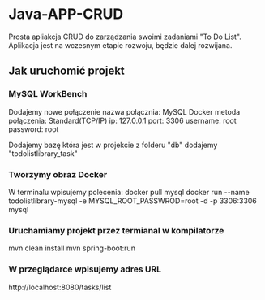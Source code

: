 # Java-APP-CRUD

Prosta apliakcja CRUD do zarządzania swoimi zadaniami "To Do List". Aplikacja jest na wczesnym etapie rozwoju, będzie dalej rozwijana.

## Jak uruchomić projekt

### MySQL WorkBench
Dodajemy nowe połączenie
nazwa połącznia: MySQL Docker
metoda połączenia: Standard(TCP/IP)
ip: 127.0.0.1
port: 3306
username: root
password: root

Dodajemy bazę która jest w projekcie
z folderu "db" dodajemy "todolistlibrary_task"

### Tworzymy obraz Docker
W terminalu wpisujemy polecenia:
docker pull mysql
docker run --name todolistlibrary-mysql -e MYSQL_ROOT_PASSWROD=root -d -p 3306:3306 mysql

### Uruchamiamy projekt przez termianal w kompilatorze
mvn clean install
mvn spring-boot:run

### W przeglądarce wpisujemy adres URL
http://localhost:8080/tasks/list
